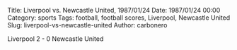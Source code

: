 Title: Liverpool vs. Newcastle United, 1987/01/24
Date: 1987/01/24 00:00
Category: sports
Tags: football, football scores, Liverpool, Newcastle United
Slug: liverpool-vs-newcastle-united
Author: carbonero


Liverpool 2 - 0 Newcastle United
